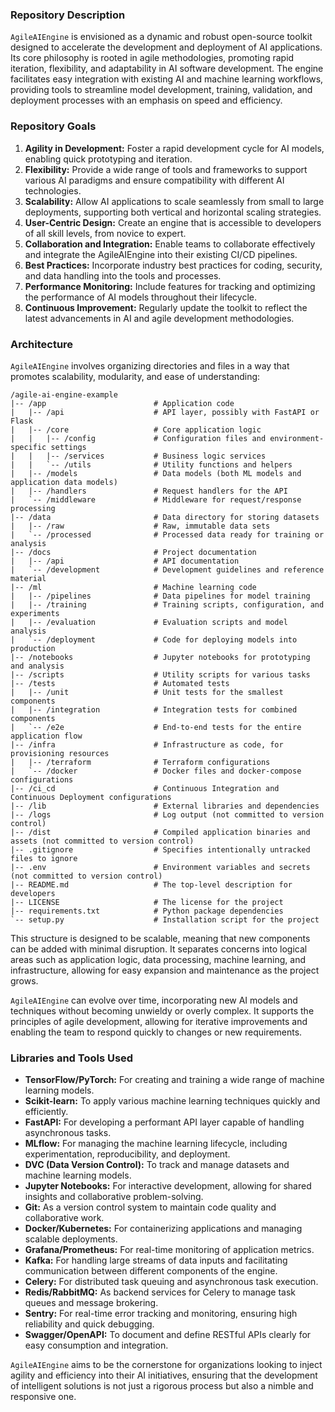 ### Repository Description

`AgileAIEngine` is envisioned as a dynamic and robust open-source toolkit designed to accelerate the development and deployment of AI applications. Its core philosophy is rooted in agile methodologies, promoting rapid iteration, flexibility, and adaptability in AI software development. The engine facilitates easy integration with existing AI and machine learning workflows, providing tools to streamline model development, training, validation, and deployment processes with an emphasis on speed and efficiency.

### Repository Goals

1. **Agility in Development:** Foster a rapid development cycle for AI models, enabling quick prototyping and iteration.
2. **Flexibility:** Provide a wide range of tools and frameworks to support various AI paradigms and ensure compatibility with different AI technologies.
3. **Scalability:** Allow AI applications to scale seamlessly from small to large deployments, supporting both vertical and horizontal scaling strategies.
4. **User-Centric Design:** Create an engine that is accessible to developers of all skill levels, from novice to expert.
5. **Collaboration and Integration:** Enable teams to collaborate effectively and integrate the AgileAIEngine into their existing CI/CD pipelines.
6. **Best Practices:** Incorporate industry best practices for coding, security, and data handling into the tools and processes.
7. **Performance Monitoring:** Include features for tracking and optimizing the performance of AI models throughout their lifecycle.
8. **Continuous Improvement:** Regularly update the toolkit to reflect the latest advancements in AI and agile development methodologies.

### Architecture

`AgileAIEngine` involves organizing directories and files in a way that promotes scalability, modularity, and ease of understanding:

```plaintext
/agile-ai-engine-example
|-- /app                        # Application code
|   |-- /api                    # API layer, possibly with FastAPI or Flask
|   |-- /core                   # Core application logic
|   |   |-- /config             # Configuration files and environment-specific settings
|   |   |-- /services           # Business logic services
|   |   `-- /utils              # Utility functions and helpers
|   |-- /models                 # Data models (both ML models and application data models)
|   |-- /handlers               # Request handlers for the API
|   `-- /middleware             # Middleware for request/response processing
|-- /data                       # Data directory for storing datasets
|   |-- /raw                    # Raw, immutable data sets
|   `-- /processed              # Processed data ready for training or analysis
|-- /docs                       # Project documentation
|   |-- /api                    # API documentation
|   `-- /development            # Development guidelines and reference material
|-- /ml                         # Machine learning code
|   |-- /pipelines              # Data pipelines for model training
|   |-- /training               # Training scripts, configuration, and experiments
|   |-- /evaluation             # Evaluation scripts and model analysis
|   `-- /deployment             # Code for deploying models into production
|-- /notebooks                  # Jupyter notebooks for prototyping and analysis
|-- /scripts                    # Utility scripts for various tasks
|-- /tests                      # Automated tests
|   |-- /unit                   # Unit tests for the smallest components
|   |-- /integration            # Integration tests for combined components
|   `-- /e2e                    # End-to-end tests for the entire application flow
|-- /infra                      # Infrastructure as code, for provisioning resources
|   |-- /terraform              # Terraform configurations
|   `-- /docker                 # Docker files and docker-compose configurations
|-- /ci_cd                      # Continuous Integration and Continuous Deployment configurations
|-- /lib                        # External libraries and dependencies
|-- /logs                       # Log output (not committed to version control)
|-- /dist                       # Compiled application binaries and assets (not committed to version control)
|-- .gitignore                  # Specifies intentionally untracked files to ignore
|-- .env                        # Environment variables and secrets (not committed to version control)
|-- README.md                   # The top-level description for developers
|-- LICENSE                     # The license for the project
|-- requirements.txt            # Python package dependencies
`-- setup.py                    # Installation script for the project
```

This structure is designed to be scalable, meaning that new components can be added with minimal disruption. It separates concerns into logical areas such as application logic, data processing, machine learning, and infrastructure, allowing for easy expansion and maintenance as the project grows.

`AgileAIEngine` can evolve over time, incorporating new AI models and techniques without becoming unwieldy or overly complex. It supports the principles of agile development, allowing for iterative improvements and enabling the team to respond quickly to changes or new requirements.

### Libraries and Tools Used

- **TensorFlow/PyTorch:** For creating and training a wide range of machine learning models.
- **Scikit-learn:** To apply various machine learning techniques quickly and efficiently.
- **FastAPI:** For developing a performant API layer capable of handling asynchronous tasks.
- **MLflow:** For managing the machine learning lifecycle, including experimentation, reproducibility, and deployment.
- **DVC (Data Version Control):** To track and manage datasets and machine learning models.
- **Jupyter Notebooks:** For interactive development, allowing for shared insights and collaborative problem-solving.
- **Git:** As a version control system to maintain code quality and collaborative work.
- **Docker/Kubernetes:** For containerizing applications and managing scalable deployments.
- **Grafana/Prometheus:** For real-time monitoring of application metrics.
- **Kafka:** For handling large streams of data inputs and facilitating communication between different components of the engine.
- **Celery:** For distributed task queuing and asynchronous task execution.
- **Redis/RabbitMQ:** As backend services for Celery to manage task queues and message brokering.
- **Sentry:** For real-time error tracking and monitoring, ensuring high reliability and quick debugging.
- **Swagger/OpenAPI:** To document and define RESTful APIs clearly for easy consumption and integration.

`AgileAIEngine` aims to be the cornerstone for organizations looking to inject agility and efficiency into their AI initiatives, ensuring that the development of intelligent solutions is not just a rigorous process but also a nimble and responsive one.